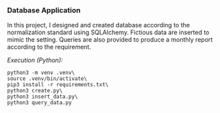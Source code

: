 ### Database Application

In this project, I designed and created database according to the normalization standard using SQLAlchemy.
Fictious data are inserted to mimic the setting. Queries are also provided to produce a monthly report according to the requirement.

*Execution (Python):* 
```
python3 -m venv .venv\ 
source .venv/bin/activate\ 
pip3 install -r requirements.txt\ 
python3 create.py\ 
python3 insert_data.py\ 
python3 query_data.py
```
